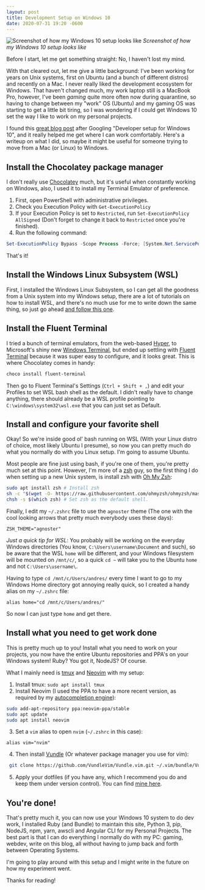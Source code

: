 ```yaml
---
layout: post
title: Development Setup on Windows 10
date: 2020-07-31 19:20 -0600
---
```


![Screenshot of how my Windows 10 setup looks like](./assets/img/windows.png)
*Screenshot of how my Windows 10 setup looks like*

Before I start, let me get something straight: No, I haven't lost my mind.

With that cleared out, let me give a little background: I've been working for years on Unix systems, first on Ubuntu (and a bunch of different distros) and recently on a Mac. I never really liked the development ecosystem for Windows. That haven't changed much, my work laptop still is a MacBook Pro, however, I've been *gaming* quite more often now during quarantine, so having to change between my "work" OS (Ubuntu) and my gaming OS was starting to get a little bit tiring, so I was wondering if I could get Windows 10 set the way I like to work on my personal projects.

I found this [great blog post](https://char.gd/blog/2017/how-to-set-up-the-perfect-modern-dev-environment-on-windows) after Googling "Developer setup for Windows 10", and it really helped me get where I can work comfortably. Here's a writeup on what I did, so maybe it might be useful for someone trying to move from a Mac (or Linux) to Windows.

<!--more-->

## Install the Chocolatey package manager

I don't really use [Chocolatey](https://chocolatey.org/) much, but it's useful when constantly working on Windows, also, I used it to install my Terminal Emulator of preference.

1. First, open PowerShell with administrative privileges.
2. Check you Execution Policy with `Get-ExecutionPolicy`
3. If your Execution Policy is set to `Restricted`, run `Set-ExecutionPolicy AllSigned` (Don't forget to change it back to `Restricted` once you're finished).
4. Run the following command:
```powershell
Set-ExecutionPolicy Bypass -Scope Process -Force; [System.Net.ServicePointManager]::SecurityProtocol = [System.Net.ServicePointManager]::SecurityProtocol -bor 3072; iex ((New-Object System.Net.WebClient).DownloadString('https://chocolatey.org/install.ps1'))
```

That's it!

## Install the Windows Linux Subsystem (WSL)

First, I installed the Windows Linux Subsystem, so I can get all the goodness from a Unix system into my Windows setup, there are a lot of tutorials on how to install WSL, and there's no much use for me to write down the same thing, so just go ahead [and follow this one](https://char.gd/blog/2017/how-to-set-up-the-perfect-modern-dev-environment-on-windows).

## Install the Fluent Terminal

I tried a bunch of terminal emulators, from the web-based [Hyper](https://hyper.is/), to Microsoft's shiny new [Windows Terminal](https://www.microsoft.com/en-us/p/windows-terminal/9n0dx20hk701), but ended up settling with [Fluent Terminal](https://github.com/felixse/FluentTerminal) because it was super easy to configure, and it looks great. This is where Chocolatey comes in handy:
```powershell
choco install fluent-terminal
```

Then go to Fluent Terminal's Settings (`Ctrl + Shift + ,`) and edit your Profiles to set WSL bash shell as the default. I didn't really have to change anything, there should already be a WSL profile pointing to `C:\windows\system32\wsl.exe` that you can just set as Default.

## Install and configure your favorite shell

Okay! So we're inside good ol' bash running on WSL (With your Linux distro of choice, most likely Ubuntu I presume), so now you can pretty much do what you normally do with you Linux setup. I'm going to assume Ubuntu.

Most people are fine just using bash, if you're one of them, you're pretty much set at this point. However, I'm more of a [zsh](https://www.zsh.org/) guy, so the first thing I do when setting up a new Unix system, is install zsh with [Oh My Zsh](https://ohmyz.sh/):

```bash
sudo apt install zsh # Install zsh
sh -c "$(wget -O- https://raw.githubusercontent.com/ohmyzsh/ohmyzsh/master/tools/install.sh)" # Install Oh My Zsh using wget
chsh -s $(which zsh) # Set zsh as the default shell.
```

Finally, I edit my `~/.zshrc` file to use the `agnoster` theme (The one with the cool looking arrows that pretty much everybody uses these days):

```
ZSH_THEME="agnoster" 
```

*Just a quick tip for WSL*: You probably will be working on the everyday Windows directories (You know, `C:\Users\username\Document` and such), so be aware that the WSL `home` will be different, and your Windows filesystem will be mounted on `/mnt/c/`, so a quick `cd ~` will take you to the Ubuntu `home` and not `C:\Users\username\`.

Having to type `cd /mnt/c/Users/andres/` every time I want to go to my Windows Home directory got annoying really quick, so I created a handy alias on my `~/.zshrc` file:

```
alias home="cd /mnt/c/Users/andres/"
```

So now I can just type `home` and get there.

## Install what you need to get work done

This is pretty much up to you! Install what you need to work on your projects, you now have the entire Ubuntu repositories and PPA's on your Windows system! Ruby? You got it, NodeJS? Of course.

What I mainly need is [tmux](https://github.com/tmux/tmux) and [Neovim](https://neovim.io/) with my setup:

1. Install tmux: `sudo apt install tmux`
2. Install Neovim (I used the PPA to have a more recent version, as required by my [autocompletion engine](https://github.com/neoclide/coc.nvim)):
```bash
sudo add-apt-repository ppa:neovim-ppa/stable
sudo apt update
sudo apt install neovim
```
3. Set a `vim` alias to open `nvim` (`~/.zshrc` in this case):
```
alias vim="nvim"
```
4. Then install [Vundle](https://github.com/VundleVim/Vundle.vim) (Or whatever package manager you use for vim):
```bash
 git clone https://github.com/VundleVim/Vundle.vim.git ~/.vim/bundle/Vundle.vim
```
5. Apply your dotfiles (if you have any, which I recommend you do and keep them under version control). You can find [mine here](https://github.com/andres-arias/dotfiles).

## You're done!

That's pretty much it, you can now use your Windows 10 system to do dev work, I installed Ruby (and Bundle) to maintain this site, Python 3, pip, NodeJS, npm, yarn, awscli and Angular CLI for my Personal Projects. The best part is that I can do everything I normally do with my PC: gaming, webdev, write on this blog, all without having to jump back and forth between Operating Systems.

I'm going to play around with this setup and I might write in the future on how my experiment went.

Thanks for reading!